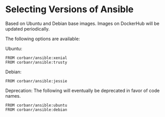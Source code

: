 Selecting Versions of Ansible
=============================
Based on Ubuntu and Debian base images.
Images on DockerHub will be updated periodically.

The following options are available:

Ubuntu:

    FROM corbanr/ansible:xenial
    FROM corbanr/ansible:trusty

Debian:

    FROM corbanr/ansible:jessie

Deprecation:
The following will eventually be deprecated in favor of code names.

    FROM corbanr/ansible:ubuntu
    FROM corbanr/ansible:debian
